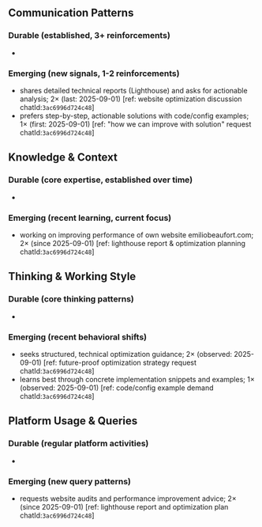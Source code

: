 ## Communication Patterns
### Durable (established, 3+ reinforcements)
-

### Emerging (new signals, 1-2 reinforcements)
- shares detailed technical reports (Lighthouse) and asks for actionable analysis; 2× (last: 2025-09-01) [ref: website optimization discussion chatId:`3ac6996d724c48`]
- prefers step-by-step, actionable solutions with code/config examples; 1× (first: 2025-09-01) [ref: "how we can improve with solution" request chatId:`3ac6996d724c48`]

## Knowledge & Context
### Durable (core expertise, established over time)
-

### Emerging (recent learning, current focus)
- working on improving performance of own website emiliobeaufort.com; 2× (since 2025-09-01) [ref: lighthouse report & optimization planning chatId:`3ac6996d724c48`]

## Thinking & Working Style
### Durable (core thinking patterns)
-

### Emerging (recent behavioral shifts)
- seeks structured, technical optimization guidance; 2× (observed: 2025-09-01) [ref: future-proof optimization strategy request chatId:`3ac6996d724c48`]
- learns best through concrete implementation snippets and examples; 1× (observed: 2025-09-01) [ref: code/config example demand chatId:`3ac6996d724c48`]

## Platform Usage & Queries
### Durable (regular platform activities)
-

### Emerging (new query patterns)
- requests website audits and performance improvement advice; 2× (since 2025-09-01) [ref: lighthouse report and optimization plan chatId:`3ac6996d724c48`]